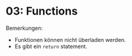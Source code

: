 # 03: Functions

Bemerkungen:
- Funktionen können nicht überladen werden.
- Es gibt ein `return` statement.
